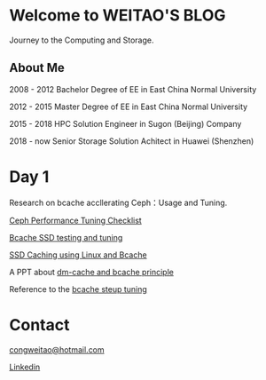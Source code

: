 # Welcome to WEITAO'S BLOG 
Journey to the Computing and Storage.
## About Me
2008 - 2012  Bachelor Degree of EE in East China Normal University

2012 - 2015  Master Degree of EE in East China Normal University

2015 - 2018  HPC Solution Engineer in Sugon (Beijing) Company

2018 - now  Senior Storage Solution Achitect in Huawei (Shenzhen)

# Day 1
Research on bcache accllerating Ceph：Usage and Tuning.

[Ceph Performance Tuning Checklist](http://accelazh.github.io/ceph/Ceph-Performance-Tuning-Checklist)

[Bcache SSD testing and tuning](http://confluence.wartungsfenster.de/display/Adminspace/bcache+SSD+testing+and+tuning)

[SSD Caching using Linux and Bcache](https://pommi.nethuis.nl/ssd-caching-using-linux-and-bcache/)

A PPT about [dm-cache and bcache principle](https://www.lanl.gov/projects/national-security-education-center/information-science-technology/_assets/docs/2014-si-docs/2014-docs/Team-Chartreuse-Presentation.pdf)

Reference to the [bcache steup tuning](http://www.tech-g.com/2017/08/10/bcache-how-to-setup/)

# Contact
[congweitao@hotmail.com](congweitao@hotmail.com)

[Linkedin](https://congweitao.github.io/About)

